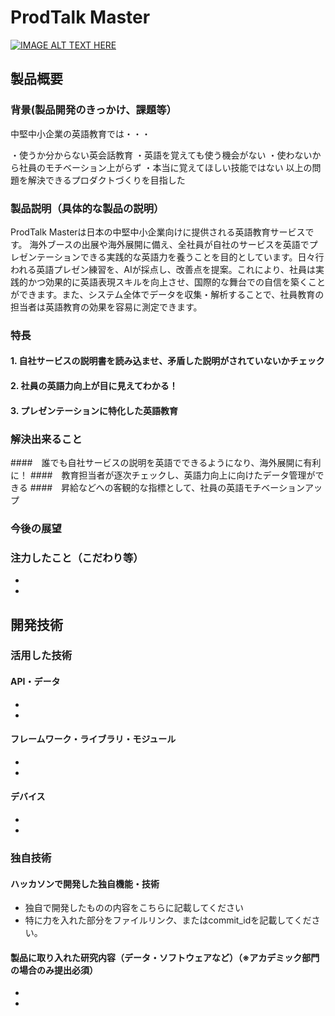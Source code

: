 # ProdTalk Master

[![IMAGE ALT TEXT HERE](https://jphacks.com/wp-content/uploads/2023/07/JPHACKS2023_ogp.png)](https://www.youtube.com/watch?v=yYRQEdfGjEg)


## 製品概要
### 背景(製品開発のきっかけ、課題等）
中堅中小企業の英語教育では・・・

・使うか分からない英会話教育
	・英語を覚えても使う機会がない
	・使わないから社員のモチベーション上がらず
	・本当に覚えてほしい技能ではない
以上の問題を解決できるプロダクトづくりを目指した

### 製品説明（具体的な製品の説明）
ProdTalk Masterは日本の中堅中小企業向けに提供される英語教育サービスです。
海外ブースの出展や海外展開に備え、全社員が自社のサービスを英語でプレゼンテーションできる実践的な英語力を養うことを目的としています。日々行われる英語プレゼン練習を、AIが採点し、改善点を提案。これにより、社員は実践的かつ効果的に英語表現スキルを向上させ、国際的な舞台での自信を築くことができます。また、システム全体でデータを収集・解析することで、社員教育の担当者は英語教育の効果を容易に測定できます。
### 特長
#### 1. 自社サービスの説明書を読み込ませ、矛盾した説明がされていないかチェック
#### 2. 社員の英語力向上が目に見えてわかる！
#### 3. プレゼンテーションに特化した英語教育

### 解決出来ること
####　誰でも自社サービスの説明を英語でできるようになり、海外展開に有利に！
####　教育担当者が逐次チェックし、英語力向上に向けたデータ管理ができる
####　昇給などへの客観的な指標として、社員の英語モチベーションアップ

### 今後の展望
### 注力したこと（こだわり等）
* 
* 

## 開発技術
### 活用した技術
#### API・データ
* 
* 

#### フレームワーク・ライブラリ・モジュール
* 
* 

#### デバイス
* 
* 

### 独自技術
#### ハッカソンで開発した独自機能・技術
* 独自で開発したものの内容をこちらに記載してください
* 特に力を入れた部分をファイルリンク、またはcommit_idを記載してください。

#### 製品に取り入れた研究内容（データ・ソフトウェアなど）（※アカデミック部門の場合のみ提出必須）
* 
* 
